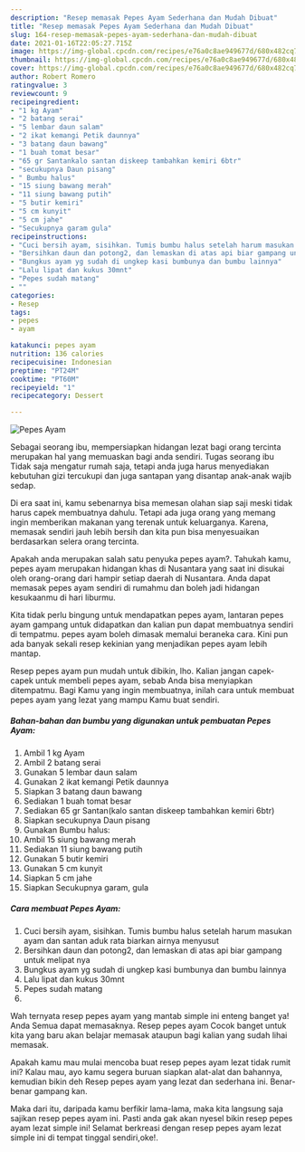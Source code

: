 ```yaml
---
description: "Resep memasak Pepes Ayam Sederhana dan Mudah Dibuat"
title: "Resep memasak Pepes Ayam Sederhana dan Mudah Dibuat"
slug: 164-resep-memasak-pepes-ayam-sederhana-dan-mudah-dibuat
date: 2021-01-16T22:05:27.715Z
image: https://img-global.cpcdn.com/recipes/e76a0c8ae949677d/680x482cq70/pepes-ayam-foto-resep-utama.jpg
thumbnail: https://img-global.cpcdn.com/recipes/e76a0c8ae949677d/680x482cq70/pepes-ayam-foto-resep-utama.jpg
cover: https://img-global.cpcdn.com/recipes/e76a0c8ae949677d/680x482cq70/pepes-ayam-foto-resep-utama.jpg
author: Robert Romero
ratingvalue: 3
reviewcount: 9
recipeingredient:
- "1 kg Ayam"
- "2 batang serai"
- "5 lembar daun salam"
- "2 ikat kemangi Petik daunnya"
- "3 batang daun bawang"
- "1 buah tomat besar"
- "65 gr Santankalo santan diskeep tambahkan kemiri 6btr"
- "secukupnya Daun pisang"
- " Bumbu halus"
- "15 siung bawang merah"
- "11 siung bawang putih"
- "5 butir kemiri"
- "5 cm kunyit"
- "5 cm jahe"
- "Secukupnya garam gula"
recipeinstructions:
- "Cuci bersih ayam, sisihkan. Tumis bumbu halus setelah harum masukan ayam dan santan aduk rata biarkan airnya menyusut"
- "Bersihkan daun dan potong2, dan lemaskan di atas api biar gampang untuk melipat nya"
- "Bungkus ayam yg sudah di ungkep kasi bumbunya dan bumbu lainnya"
- "Lalu lipat dan kukus 30mnt"
- "Pepes sudah matang"
- ""
categories:
- Resep
tags:
- pepes
- ayam

katakunci: pepes ayam 
nutrition: 136 calories
recipecuisine: Indonesian
preptime: "PT24M"
cooktime: "PT60M"
recipeyield: "1"
recipecategory: Dessert

---
```



![Pepes Ayam](https://img-global.cpcdn.com/recipes/e76a0c8ae949677d/680x482cq70/pepes-ayam-foto-resep-utama.jpg)

Sebagai seorang ibu, mempersiapkan hidangan lezat bagi orang tercinta merupakan hal yang memuaskan bagi anda sendiri. Tugas seorang ibu Tidak saja mengatur rumah saja, tetapi anda juga harus menyediakan kebutuhan gizi tercukupi dan juga santapan yang disantap anak-anak wajib sedap.

Di era  saat ini, kamu sebenarnya bisa memesan olahan siap saji meski tidak harus capek membuatnya dahulu. Tetapi ada juga orang yang memang ingin memberikan makanan yang terenak untuk keluarganya. Karena, memasak sendiri jauh lebih bersih dan kita pun bisa menyesuaikan berdasarkan selera orang tercinta. 



Apakah anda merupakan salah satu penyuka pepes ayam?. Tahukah kamu, pepes ayam merupakan hidangan khas di Nusantara yang saat ini disukai oleh orang-orang dari hampir setiap daerah di Nusantara. Anda dapat memasak pepes ayam sendiri di rumahmu dan boleh jadi hidangan kesukaanmu di hari liburmu.

Kita tidak perlu bingung untuk mendapatkan pepes ayam, lantaran pepes ayam gampang untuk didapatkan dan kalian pun dapat membuatnya sendiri di tempatmu. pepes ayam boleh dimasak memalui beraneka cara. Kini pun ada banyak sekali resep kekinian yang menjadikan pepes ayam lebih mantap.

Resep pepes ayam pun mudah untuk dibikin, lho. Kalian jangan capek-capek untuk membeli pepes ayam, sebab Anda bisa menyiapkan ditempatmu. Bagi Kamu yang ingin membuatnya, inilah cara untuk membuat pepes ayam yang lezat yang mampu Kamu buat sendiri.

<!--inarticleads1-->

##### Bahan-bahan dan bumbu yang digunakan untuk pembuatan Pepes Ayam:

1. Ambil 1 kg Ayam
1. Ambil 2 batang serai
1. Gunakan 5 lembar daun salam
1. Gunakan 2 ikat kemangi Petik daunnya
1. Siapkan 3 batang daun bawang
1. Sediakan 1 buah tomat besar
1. Sediakan 65 gr Santan(kalo santan diskeep tambahkan kemiri 6btr)
1. Siapkan secukupnya Daun pisang
1. Gunakan  Bumbu halus:
1. Ambil 15 siung bawang merah
1. Sediakan 11 siung bawang putih
1. Gunakan 5 butir kemiri
1. Gunakan 5 cm kunyit
1. Siapkan 5 cm jahe
1. Siapkan Secukupnya garam, gula




<!--inarticleads2-->

##### Cara membuat Pepes Ayam:

1. Cuci bersih ayam, sisihkan. Tumis bumbu halus setelah harum masukan ayam dan santan aduk rata biarkan airnya menyusut
1. Bersihkan daun dan potong2, dan lemaskan di atas api biar gampang untuk melipat nya
1. Bungkus ayam yg sudah di ungkep kasi bumbunya dan bumbu lainnya
1. Lalu lipat dan kukus 30mnt
1. Pepes sudah matang
1. 




Wah ternyata resep pepes ayam yang mantab simple ini enteng banget ya! Anda Semua dapat memasaknya. Resep pepes ayam Cocok banget untuk kita yang baru akan belajar memasak ataupun bagi kalian yang sudah lihai memasak.

Apakah kamu mau mulai mencoba buat resep pepes ayam lezat tidak rumit ini? Kalau mau, ayo kamu segera buruan siapkan alat-alat dan bahannya, kemudian bikin deh Resep pepes ayam yang lezat dan sederhana ini. Benar-benar gampang kan. 

Maka dari itu, daripada kamu berfikir lama-lama, maka kita langsung saja sajikan resep pepes ayam ini. Pasti anda gak akan nyesel bikin resep pepes ayam lezat simple ini! Selamat berkreasi dengan resep pepes ayam lezat simple ini di tempat tinggal sendiri,oke!.

